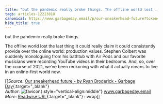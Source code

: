 ```yaml
---
title: "but the pandemic really broke things. The offline world lost ..."
tags: articles-12223818
canonical: https://www.garbageday.email/p/our-sneakerhead-future?token=eyJ1c2VyX2lkIjoxMDM2MjA0MSwicG9zdF9pZCI6NDUxNjkxMjIsIl8iOiJKNFJjZiIsImlhdCI6MTYzOTEwMDA2NywiZXhwIjoxNjM5MTAzNjY3LCJpc3MiOiJwdWItOTMxNyIsInN1YiI6InBvc3QtcmVhY3Rpb24ifQ.d03R3r1KpaO0KlDEL-QbWVhMNsOQbFvlIDZdsJ-ZSb0
hide_title: true
---
```


but the pandemic really broke things.

The offline world lost the last thing it could really claim it could consistently provide over the online world: production values. Stephen Colbert was suddenly monologuing from his bathtub with Air Pods and our favorite musicians were recording YouTube videos in their bedrooms. And, so, over the course of 2021, we’ve been reckoning with what it actually means to live in an online-first world now.


[[_Source_: [Our sneakerhead future - by Ryan Broderick - Garbage Day](https://www.garbageday.email/p/our-sneakerhead-future?token=eyJ1c2VyX2lkIjoxMDM2MjA0MSwicG9zdF9pZCI6NDUxNjkxMjIsIl8iOiJKNFJjZiIsImlhdCI6MTYzOTEwMDA2NywiZXhwIjoxNjM5MTAzNjY3LCJpc3MiOiJwdWItOTMxNyIsInN1YiI6InBvc3QtcmVhY3Rpb24ifQ.d03R3r1KpaO0KlDEL-QbWVhMNsOQbFvlIDZdsJ-ZSb0){:target="_blank"}<br>
_Author_: ![favicon](https://s2.googleusercontent.com/s2/favicons?domain=www.garbageday.email){:style="vertical-align:middle"} www.garbageday.email<br>
_More_: [Readwise URL](https://readwise.io/open/257352391){:target="_blank"}
::wrap]]